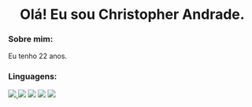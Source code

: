 <h1 align="center">Olá! Eu sou Christopher Andrade.</h1>

<h3 align="left">Sobre mim:</h3>


Eu tenho 22 anos.

<h3 align="left">Linguagens:</h3>

<p align="left"> 
<a href="https://www.w3schools.com/css/" alt="css">
<img src="https://img.shields.io/badge/CSS3-1572B6?style=for-the-badge&logo=css3&logoColor=white"</a>

<a href="https://www.w3.org/html/" alt="html">
<img src="https://img.shields.io/badge/HTML5-E34F26?style=for-the-badge&logo=html5&logoColor=white" /></a>

<a href="https://developer.mozilla.org/en-US/docs/Web/JavaScript" alt="javascript">
<img src="https://img.shields.io/badge/JavaScript-F7DF1E?style=for-the-badge&logo=javascript&logoColor=black" /></a>
 
<a href="https://www.mysql.com/" alt="mysql">
<img src="https://img.shields.io/badge/MySQL-00000F?style=for-the-badge&logo=mysql&logoColor=white" /></a>

<a href="https://www.java.com/pt-BR/" alt="java">
<img src="https://img.shields.io/badge/java-%23ED8B00.svg?style=for-the-badge&logo=java&logoColor=white" /></a>
